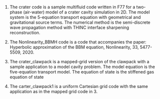 1. The crater code is a sample multifluid code written in F77 for a two-phase (air-water) model of a crater cavity simulation in 2D. The model system is the 5-equation transport equation with geometrical and gravitational source terms. The numerical method is the semi-discrete wave propagation method with THINC interface sharpening reconstruction.

2. The Nonlinearity_BBMH code is a code that accompanies the paper:  Hyperbolic approximation of the BBM equation, Nonlinearity, 33, 5477-5509, 2020.

3. The crater_clawpack is a mapped-grid version of the clawpack with a sample application to a model cavity problem. The model equation is the five-equation transport
   model. The equation of state is the stiffened gas equation of state

4. The carter_clawpack1 is a uniform Cartesian grid code with the same application as in the mapped grid code in 3.
